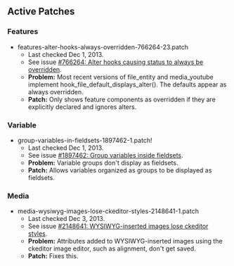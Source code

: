 ## Active Patches

### Features
- features-alter-hooks-always-overridden-766264-23.patch
  - Last checked Dec 1, 2013.
  - See issue [#766264: Alter hooks causing status to always be overridden](https://drupal.org/node/766264).
  - **Problem:** Most recent versions of file_entity and media_youtube implement hook_file_default_displays_alter(). The defaults appear as always overridden.
  - **Patch:** Only shows feature components as overridden if they are explicitly declared and ignores alters.

### Variable
- group-variables-in-fieldsets-1897462-1.patch!
  - Last checked Dec 1, 2013.
  - See issue [#1897462: Group variables inside fieldsets](https://drupal.org/node/1897462).
  - **Problem:** Variable groups don't display as fieldsets.
  - **Patch:** Allows variables organized as groups to be displayed as fieldsets.

### Media
- media-wysiwyg-images-lose-ckeditor-styles-2148641-1.patch
  - Last checked Dec 3, 2013.
  - See issue [#2148641: WYSIWYG-inserted images lose ckeditor styles](https://drupal.org/node/2148641).
  - **Problem:** Attributes added to WYSIWYG-inserted images using the ckeditor image editor, such as alignment, don't get saved.
  - **Patch:** Fixes this.
